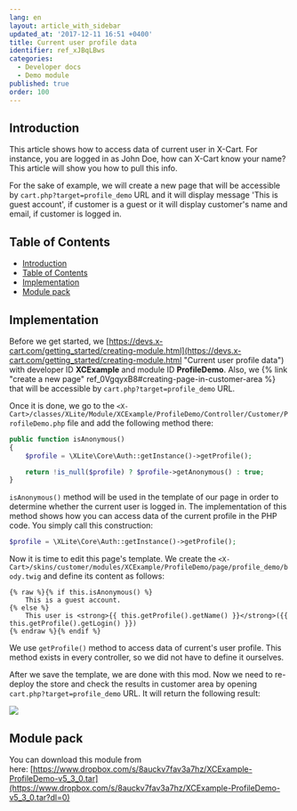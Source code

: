 ```yaml
---
lang: en
layout: article_with_sidebar
updated_at: '2017-12-11 16:51 +0400'
title: Current user profile data
identifier: ref_xJBqLBws
categories:
  - Developer docs
  - Demo module
published: true
order: 100
---
```

## Introduction

This article shows how to access data of current user in X-Cart. For instance, you are logged in as John Doe, how can X-Cart know your name? This article will show you how to pull this info.

For the sake of example, we will create a new page that will be accessible by `cart.php?target=profile_demo` URL and it will display message 'This is guest account', if customer is a guest or it will display customer's name and email, if customer is logged in.

## Table of Contents

*   [Introduction](#introduction)
*   [Table of Contents](#table-of-contents)
*   [Implementation](#implementation)
*   [Module pack](#module-pack)

## Implementation

Before we get started, we [https://devs.x-cart.com/getting_started/creating-module.html](https://devs.x-cart.com/getting_started/creating-module.html "Current user profile data") with developer ID **XCExample** and module ID **ProfileDemo**. Also, we {% link "create a new page" ref_0VgqyxB8#creating-page-in-customer-area %} that will be accessible by `cart.php?target=profile_demo` URL.

Once it is done, we go to the `<X-Cart>/classes/XLite/Module/XCExample/ProfileDemo/Controller/Customer/ProfileDemo.php` file and add the following method there:

```php
public function isAnonymous()
{
    $profile = \XLite\Core\Auth::getInstance()->getProfile();

    return !is_null($profile) ? $profile->getAnonymous() : true;
}
```

``isAnonymous()`` method will be used in the template of our page in order to determine whether the current user is logged in. The implementation of this method shows how you can access data of the current profile in the PHP code. You simply call this construction: 

```php
$profile = \XLite\Core\Auth::getInstance()->getProfile();
```

Now it is time to edit this page's template. We create the `<X-Cart>/skins/customer/modules/XCExample/ProfileDemo/page/profile_demo/body.twig` and define its content as follows: 

```twig
{% raw %}{% if this.isAnonymous() %}
	This is a guest account.
{% else %}
  	This user is <strong>{{ this.getProfile().getName() }}</strong>({{ this.getProfile().getLogin() }})
{% endraw %}{% endif %}
```

We use `getProfile()` method to access data of current's user profile. This method exists in every controller, so we did not have to define it ourselves.

After we save the template, we are done with this mod. Now we need to re-deploy the store and check the results in customer area by opening `cart.php?target=profile_demo` URL. It will return the following result:

![]({{site.baseurl}}/attachments/8225230/8356123.png)

## Module pack

You can download this module from here: [https://www.dropbox.com/s/8auckv7fav3a7hz/XCExample-ProfileDemo-v5_3_0.tar](https://www.dropbox.com/s/8auckv7fav3a7hz/XCExample-ProfileDemo-v5_3_0.tar?dl=0)
